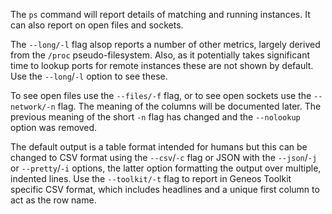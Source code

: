 The `ps` command will report details of matching and running instances. It can also report on open files and sockets.

The `--long/-l` flag alsop reports a number of other metrics, largely derived from the `/proc` pseudo-filesystem. Also, as it potentially takes significant time to lookup ports for remote instances these are not shown by default. Use the `--long`/`-l` option to see these.

To see open files use the `--files/-f` flag, or to see open sockets use the `--network/-n` flag. The meaning of the columns will be documented later. The previous meaning of the short `-n` flag has changed and the `--nolookup` option was removed.

The default output is a table format intended for humans but this can be changed to CSV format using the `--csv`/`-c` flag or JSON with the `--json`/`-j` or `--pretty`/`-i` options, the latter option formatting the output over multiple, indented lines. Use the `--toolkit/-t` flag to report in Geneos Toolkit specific CSV format, which includes headlines and a unique first column to act as the row name.
